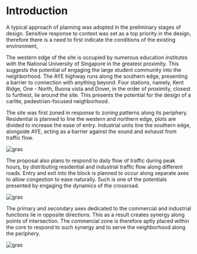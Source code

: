 # Introduction

A typical approach of planning was adopted in the preliminary stages of design. Sensitive response to context was set as a top priority in the design, therefore there is a need to first indicate the conditions of the existing environment, 

The western edge of the site is occupied by numerous education institutes with the National University of Singapore in the greatest proximity. This suggests the potential of engaging the large student community into the neighborhood. The AYE highway runs along the southern edge, presenting a barrier to connection with anything beyond. Four stations, namely, Kent Ridge, One - North, Buona vista and Dover, in the order of proximity, closest to furthest, lie around the site. This presents the potential for the design of a carlite, pedestrian-focused neighborhood. 

The site was first zoned in response to zoning patterns along its periphery. Residential is planned to line the western and northern edge, plots are divided to increase the ease of entry. Industrial units line the southern edge, alongside AYE, acting as a barrier against the sound and exhaust from traffic flow.

![gras](imgs/zoning.jpg)

The proposal also plans to respond to daily flow of traffic during peak hours, by distributing residential and industrial traffic flow along different roads. Entry and exit into the block is planned to occur along separate axes to allow congestion to ease naturally. Such is one of the potentials presented by engaging the dynamics of the crossroad.

![gras](imgs/1_1.jpg)

The primary and secondary axes dedicated to the commercial and industrial functions lie in opposite directions. This as a result creates synergy along points of intersection. The commercial zone is therefore aptly placed within the core to respond to such synergy and to serve the neighborhood along the periphery.

![gras](imgs/axis.jpg)



